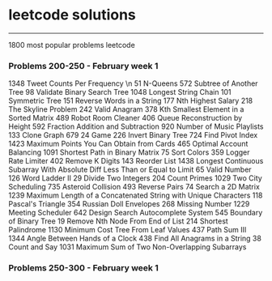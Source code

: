 # leetcode solutions
---
1800 most popular problems leetcode

### Problems 200-250 - February week 1
1348	Tweet Counts Per Frequency \n
51	N-Queens
572	Subtree of Another Tree
98	Validate Binary Search Tree
1048	Longest String Chain
101	Symmetric Tree
151	Reverse Words in a String
177	Nth Highest Salary
218	The Skyline Problem
242	Valid Anagram
378	Kth Smallest Element in a Sorted Matrix
489	Robot Room Cleaner
406	Queue Reconstruction by Height
592	Fraction Addition and Subtraction
920	Number of Music Playlists
133	Clone Graph
679	24 Game
226	Invert Binary Tree
724	Find Pivot Index
1423	Maximum Points You Can Obtain from Cards
465	Optimal Account Balancing
1091	Shortest Path in Binary Matrix
75	Sort Colors
359	Logger Rate Limiter
402	Remove K Digits
143	Reorder List
1438	Longest Continuous Subarray With Absolute Diff Less Than or Equal to Limit
65	Valid Number
126	Word Ladder II
29	Divide Two Integers
204	Count Primes
1029	Two City Scheduling
735	Asteroid Collision
493	Reverse Pairs
74	Search a 2D Matrix
1239	Maximum Length of a Concatenated String with Unique Characters
118	Pascal's Triangle
354	Russian Doll Envelopes
268	Missing Number
1229	Meeting Scheduler
642	Design Search Autocomplete System
545	Boundary of Binary Tree
19	Remove Nth Node From End of List
214	Shortest Palindrome
1130	Minimum Cost Tree From Leaf Values
437	Path Sum III
1344	Angle Between Hands of a Clock
438	Find All Anagrams in a String
38	Count and Say
1031	Maximum Sum of Two Non-Overlapping Subarrays

### Problems 250-300 - February week 1







